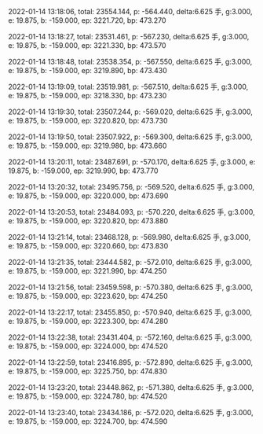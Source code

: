 2022-01-14 13:18:06, total: 23554.144, p: -564.440, delta:6.625 手, g:3.000, e: 19.875, b: -159.000, ep: 3221.720, bp: 473.270

2022-01-14 13:18:27, total: 23531.461, p: -567.230, delta:6.625 手, g:3.000, e: 19.875, b: -159.000, ep: 3221.330, bp: 473.570

2022-01-14 13:18:48, total: 23538.354, p: -567.550, delta:6.625 手, g:3.000, e: 19.875, b: -159.000, ep: 3219.890, bp: 473.430

2022-01-14 13:19:09, total: 23519.981, p: -567.510, delta:6.625 手, g:3.000, e: 19.875, b: -159.000, ep: 3218.330, bp: 473.230

2022-01-14 13:19:30, total: 23507.244, p: -569.020, delta:6.625 手, g:3.000, e: 19.875, b: -159.000, ep: 3220.820, bp: 473.730

2022-01-14 13:19:50, total: 23507.922, p: -569.300, delta:6.625 手, g:3.000, e: 19.875, b: -159.000, ep: 3219.980, bp: 473.660

2022-01-14 13:20:11, total: 23487.691, p: -570.170, delta:6.625 手, g:3.000, e: 19.875, b: -159.000, ep: 3219.990, bp: 473.770

2022-01-14 13:20:32, total: 23495.756, p: -569.520, delta:6.625 手, g:3.000, e: 19.875, b: -159.000, ep: 3220.000, bp: 473.690

2022-01-14 13:20:53, total: 23484.093, p: -570.220, delta:6.625 手, g:3.000, e: 19.875, b: -159.000, ep: 3220.820, bp: 473.880

2022-01-14 13:21:14, total: 23468.128, p: -569.980, delta:6.625 手, g:3.000, e: 19.875, b: -159.000, ep: 3220.660, bp: 473.830

2022-01-14 13:21:35, total: 23444.582, p: -572.010, delta:6.625 手, g:3.000, e: 19.875, b: -159.000, ep: 3221.990, bp: 474.250

2022-01-14 13:21:56, total: 23459.598, p: -570.380, delta:6.625 手, g:3.000, e: 19.875, b: -159.000, ep: 3223.620, bp: 474.250

2022-01-14 13:22:17, total: 23455.850, p: -570.940, delta:6.625 手, g:3.000, e: 19.875, b: -159.000, ep: 3223.300, bp: 474.280

2022-01-14 13:22:38, total: 23431.404, p: -572.160, delta:6.625 手, g:3.000, e: 19.875, b: -159.000, ep: 3224.000, bp: 474.520

2022-01-14 13:22:59, total: 23416.895, p: -572.890, delta:6.625 手, g:3.000, e: 19.875, b: -159.000, ep: 3225.750, bp: 474.830

2022-01-14 13:23:20, total: 23448.862, p: -571.380, delta:6.625 手, g:3.000, e: 19.875, b: -159.000, ep: 3224.780, bp: 474.520

2022-01-14 13:23:40, total: 23434.186, p: -572.020, delta:6.625 手, g:3.000, e: 19.875, b: -159.000, ep: 3224.700, bp: 474.590